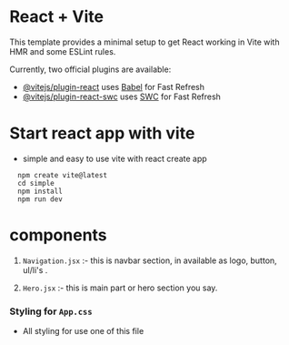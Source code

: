 # React + Vite

This template provides a minimal setup to get React working in Vite with HMR and some ESLint rules.

Currently, two official plugins are available:

- [@vitejs/plugin-react](https://github.com/vitejs/vite-plugin-react/blob/main/packages/plugin-react/README.md) uses [Babel](https://babeljs.io/) for Fast Refresh
- [@vitejs/plugin-react-swc](https://github.com/vitejs/vite-plugin-react-swc) uses [SWC](https://swc.rs/) for Fast Refresh

# Start react app with vite 

* simple and easy to use vite with react create app

```
  npm create vite@latest
  cd simple
  npm install
  npm run dev

```

# components

1. ```Navigation.jsx``` :- this is navbar section, in available as logo, button, ul/li's .

2. ```Hero.jsx``` :- this is main part or hero section you say.

### Styling for ```App.css```

* All styling for use one of this file

